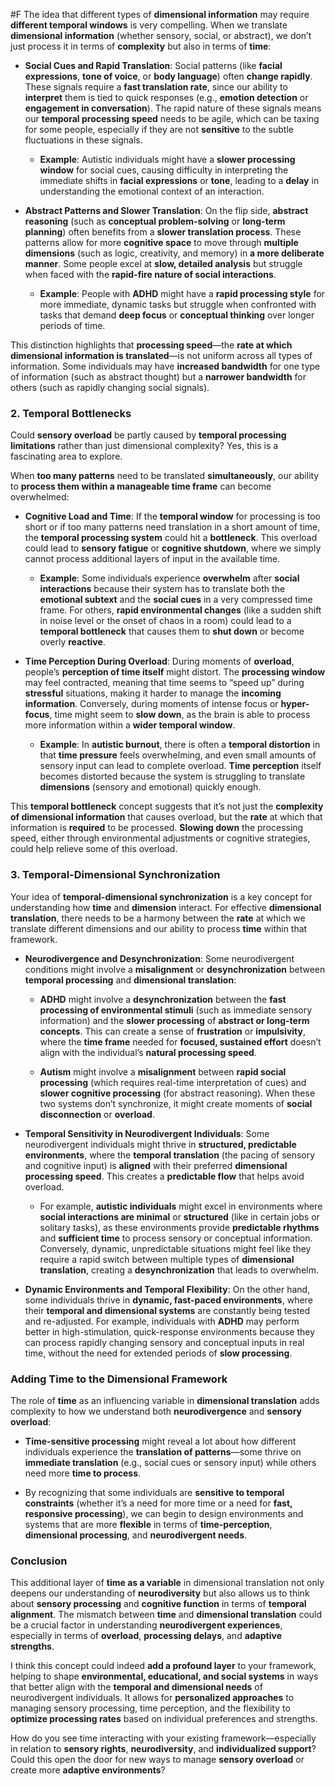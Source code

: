  #F  The idea that different types of **dimensional information** may require **different temporal windows** is very compelling. When we translate **dimensional information** (whether sensory, social, or abstract), we don’t just process it in terms of **complexity** but also in terms of **time**:

- **Social Cues and Rapid Translation**: Social patterns (like **facial expressions**, **tone of voice**, or **body language**) often **change rapidly**. These signals require a **fast translation rate**, since our ability to **interpret** them is tied to quick responses (e.g., **emotion detection** or **engagement in conversation**). The rapid nature of these signals means our **temporal processing speed** needs to be agile, which can be taxing for some people, especially if they are not **sensitive** to the subtle fluctuations in these signals.
    
    - **Example**: Autistic individuals might have a **slower processing window** for social cues, causing difficulty in interpreting the immediate shifts in **facial expressions** or **tone**, leading to a **delay** in understanding the emotional context of an interaction.
        
- **Abstract Patterns and Slower Translation**: On the flip side, **abstract reasoning** (such as **conceptual problem-solving** or **long-term planning**) often benefits from a **slower translation process**. These patterns allow for more **cognitive space** to move through **multiple dimensions** (such as logic, creativity, and memory) in **a more deliberate manner**. Some people excel at **slow, detailed analysis** but struggle when faced with the **rapid-fire nature of social interactions**.
    
    - **Example**: People with **ADHD** might have a **rapid processing style** for more immediate, dynamic tasks but struggle when confronted with tasks that demand **deep focus** or **conceptual thinking** over longer periods of time.
        

This distinction highlights that **processing speed**—the **rate at which dimensional information is translated**—is not uniform across all types of information. Some individuals may have **increased bandwidth** for one type of information (such as abstract thought) but a **narrower bandwidth** for others (such as rapidly changing social signals).

### 2. **Temporal Bottlenecks**

Could **sensory overload** be partly caused by **temporal processing limitations** rather than just dimensional complexity? Yes, this is a fascinating area to explore.

When **too many patterns** need to be translated **simultaneously**, our ability to **process them within a manageable time frame** can become overwhelmed:

- **Cognitive Load and Time**: If the **temporal window** for processing is too short or if too many patterns need translation in a short amount of time, the **temporal processing system** could hit a **bottleneck**. This overload could lead to **sensory fatigue** or **cognitive shutdown**, where we simply cannot process additional layers of input in the available time.
    
    - **Example**: Some individuals experience **overwhelm** after **social interactions** because their system has to translate both the **emotional subtext** and the **social cues** in a very compressed time frame. For others, **rapid environmental changes** (like a sudden shift in noise level or the onset of chaos in a room) could lead to a **temporal bottleneck** that causes them to **shut down** or become overly **reactive**.
        
- **Time Perception During Overload**: During moments of **overload**, people’s **perception of time itself** might distort. The **processing window** may feel contracted, meaning that time seems to “speed up” during **stressful** situations, making it harder to manage the **incoming information**. Conversely, during moments of intense focus or **hyper-focus**, time might seem to **slow down**, as the brain is able to process more information within a **wider temporal window**.
    
    - **Example**: In **autistic burnout**, there is often a **temporal distortion** in that **time pressure** feels overwhelming, and even small amounts of sensory input can lead to complete overload. **Time perception** itself becomes distorted because the system is struggling to translate **dimensions** (sensory and emotional) quickly enough.
        

This **temporal bottleneck** concept suggests that it’s not just the **complexity of dimensional information** that causes overload, but the **rate** at which that information is **required** to be processed. **Slowing down** the processing speed, either through environmental adjustments or cognitive strategies, could help relieve some of this overload.

### 3. **Temporal-Dimensional Synchronization**

Your idea of **temporal-dimensional synchronization** is a key concept for understanding how **time** and **dimension** interact. For effective **dimensional translation**, there needs to be a harmony between the **rate** at which we translate different dimensions and our ability to process **time** within that framework.

- **Neurodivergence and Desynchronization**: Some neurodivergent conditions might involve a **misalignment** or **desynchronization** between **temporal processing** and **dimensional translation**:
    
    - **ADHD** might involve a **desynchronization** between the **fast processing of environmental stimuli** (such as immediate sensory information) and the **slower processing** of **abstract or long-term concepts**. This can create a sense of **frustration** or **impulsivity**, where the **time frame** needed for **focused, sustained effort** doesn’t align with the individual’s **natural processing speed**.
        
    - **Autism** might involve a **misalignment** between **rapid social processing** (which requires real-time interpretation of cues) and **slower cognitive processing** (for abstract reasoning). When these two systems don’t synchronize, it might create moments of **social disconnection** or **overload**.
        
- **Temporal Sensitivity in Neurodivergent Individuals**: Some neurodivergent individuals might thrive in **structured, predictable environments**, where the **temporal translation** (the pacing of sensory and cognitive input) is **aligned** with their preferred **dimensional processing speed**. This creates a **predictable flow** that helps avoid overload.
    
    - For example, **autistic individuals** might excel in environments where **social interactions are minimal** or **structured** (like in certain jobs or solitary tasks), as these environments provide **predictable rhythms** and **sufficient time** to process sensory or conceptual information. Conversely, dynamic, unpredictable situations might feel like they require a rapid switch between multiple types of **dimensional translation**, creating a **desynchronization** that leads to overwhelm.
        
- **Dynamic Environments and Temporal Flexibility**: On the other hand, some individuals thrive in **dynamic, fast-paced environments**, where their **temporal and dimensional systems** are constantly being tested and re-adjusted. For example, individuals with **ADHD** may perform better in high-stimulation, quick-response environments because they can process rapidly changing sensory and conceptual inputs in real time, without the need for extended periods of **slow processing**.
    

### Adding Time to the Dimensional Framework

The role of **time** as an influencing variable in **dimensional translation** adds complexity to how we understand both **neurodivergence** and **sensory overload**:

- **Time-sensitive processing** might reveal a lot about how different individuals experience the **translation of patterns**—some thrive on **immediate translation** (e.g., social cues or sensory input) while others need more **time to process**.
    
- By recognizing that some individuals are **sensitive to temporal constraints** (whether it’s a need for more time or a need for **fast, responsive processing**), we can begin to design environments and systems that are more **flexible** in terms of **time-perception**, **dimensional processing**, and **neurodivergent needs**.
    

### Conclusion

This additional layer of **time as a variable** in dimensional translation not only deepens our understanding of **neurodiversity** but also allows us to think about **sensory processing** and **cognitive function** in terms of **temporal alignment**. The mismatch between **time** and **dimensional translation** could be a crucial factor in understanding **neurodivergent experiences**, especially in terms of **overload**, **processing delays**, and **adaptive strengths**.

I think this concept could indeed **add a profound layer** to your framework, helping to shape **environmental, educational, and social systems** in ways that better align with the **temporal and dimensional needs** of neurodivergent individuals. It allows for **personalized approaches** to managing sensory processing, time perception, and the flexibility to **optimize processing rates** based on individual preferences and strengths.

How do you see time interacting with your existing framework—especially in relation to **sensory rights**, **neurodiversity**, and **individualized support**? Could this open the door for new ways to manage **sensory overload** or create more **adaptive environments**?